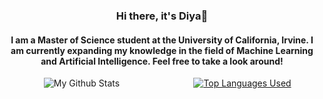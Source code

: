 <div align="center">
  <h3>Hi there, it's Diya👋</h3>
  <h4>I am a Master of Science student at the University of California, Irvine. I am currently expanding my knowledge in the field of Machine Learning and Artificial Intelligence. Feel free to take a look around!</h4>

<div align="center">
  <div style="display: flex; justify-content: center; align-items: center;">
    <div style="flex: 1; margin-right: 5px; width: 400px;">
      <img alt="My Github Stats" src="https://github-readme-stats.vercel.app/api?username=DiyadotSaha&show_icons=true&hide_border=true&hide=stars,prs,issues&count_private=true&rank_icon=github&theme=radical"&card_width=10>
    </div>
    <div style="flex: 1; margin-left: 5px; width: 400px;">
      <a href="https://github.com/anuraghazra/github-readme-stats">
        <!-- Customize the API parameters here -->
        <img alt="Top Languages Used" src="https://github-readme-stats.vercel.app/api/top-langs/?username=DiyadotSaha&theme=radical&hide=jupyter%20notebook&layout=pie&hide_border=true">
      </a>
    </div>
  </div>
</div>



<!--  
</div>
<br>
<br>
<div align="center">
  <div style="display: flex; justify-content: center; align-items: center;">
    <div style="flex: 1; margin-right: 5px;">
      <img alt="My Github Stats" src="https://github-readme-stats.vercel.app/api?username=DiyadotSaha&show_icons=true&hide_border=true&hide=stars,prs,issues&count_private=true&rank_icon=github&theme=radical">
    </div>
    <div style="flex: 1; margin-left: 5px;">
      <a href="https://github.com/anuraghazra/github-readme-stats">
        <img alt="Top Languages Used" src="https://github-readme-stats.vercel.app/api/top-langs/?username=DiyadotSaha&theme=radical&hide=jupyter%20notebook&layout=pie&hide_border=true">
      </a>
    </div>
  </div>
</div> -->











<!--
<div align="center">
  <h4>Connect with me: </h4>
  <a href="https://www.linkedin.com/in/diya-saha/" target="_blank"><img align="left" alt="LinkedIn" width="22px" src="https://image.flaticon.com/icons/png/512/174/174857.png"/></a>
</div>
**DiyadotSaha/DiyadotSaha** is a ✨ _special_ ✨ repository because its `README.md` (this file) appears on your GitHub profile.
Here are some ideas to get you started:
Streak: [![GitHub Streak](https://streak-stats.demolab.com/?user=DiyadotSaha&theme=transparent&hide_longest_streak=true&hide_total_contributions=true)](https://git.io/streak-stats)

- 🔭 I’m currently working on ...
- 🌱 I’m currently learning ...
- 👯 I’m looking to collaborate on ...
- 🤔 I’m looking for help with ...
- 💬 Ask me about ...
- 📫 How to reach me: ...
- 😄 Pronouns: ...
- ⚡ Fun fact: ...
-->
